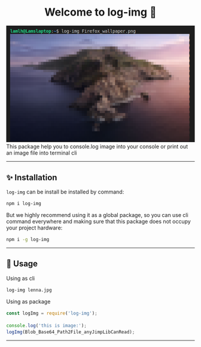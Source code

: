 <h1 align="center">Welcome to log-img 👋</h1>

![result](https://github.com/neimadVN/img-console-log/blob/master/core/screen-shot.png?raw=true)
This package help you to console.log image into your console or print out an image file into terminal cli

---
## ✨ Installation

`log-img` can be install be installed by command:
```sh
npm i log-img
```

But we highly recommend using it as a global package, so you can use cli command everywhere and making sure that this package does not occupy your project hardware:
```sh
npm i -g log-img
```

---
## 🚀 Usage
Using as cli
```sh
log-img lenna.jpg
```

Using as package
```js
const logImg = require('log-img');

console.log('this is image:');
logImg(Blob_Base64_Path2File_anyJimpLibCanRead);
```
---
